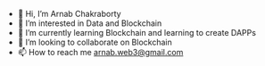 - 👋 Hi, I’m Arnab Chakraborty
- 👀 I’m interested in Data and Blockchain
- 🌱 I’m currently learning Blockchain and learning to create DAPPs
- 💞️ I’m looking to collaborate on Blockchain
- 📫 How to reach me arnab.web3@gmail.com

<!---
chakrabortyarnabds/chakrabortyarnabds is a ✨ special ✨ repository because its `README.md` (this file) appears on your GitHub profile.
You can click the Preview link to take a look at your changes.
--->
